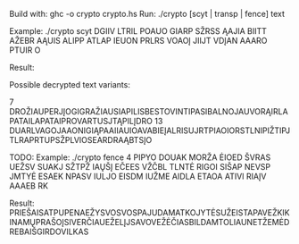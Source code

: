 Build with: ghc -o crypto crypto.hs
Run: ./crypto [scyt | transp | fence] text


Example: ./crypto scyt DGIIV LTRIL POAUO GIARP SŽRSS ĄAJIA BIITT AŽEBR AĄUIS ALIPP ATLAP IEUON PRLRS VOAOĮ JIIJT VDĮAN AAARO PTUIR O

Result: 

Possible decrypted text variants:

7 DROŽIAUPERJĮOGIGRAŽIAUSIAPILISBESTOVINTIPASIBALNOJAUVORĄIRLAPATAILAPATAIPROVARTUSJTĄPILĮDRO
13 DUARLVAGOJAAONIGIĄPAAIIAUIOAVABIEĮALRISUJRTPIAOIORSTLNIPIŽTIPJTLRAPRTUPSŽPLVIOSEARDRAĄBTSĮO

TODO:
Example: ./crypto fence 4 PIPYO DOUAK MORŽA ĖIOED ŠVRAS UEŽSV SUAKJ SŽTPŽ IAŲŠĮ EČEES VŽČBL TLNTĖ RIGOI SIŠAP NEVSP JMTYĖ ESAEK NPASV IULJO EISDM IUŽME AIDLA ETAOA ATIVI RIAĮV AAAEB RK

Result:
PRIEŠAISATPUPENAEŽYSVOSVOSPAJUDAMATKOJYTĖSUŽEISTAPAVEŽKIKINAMŲPRAŠOĮSIVERČIAUEŽELĮJSAVOVEŽĖČIASBILDAMTOLIAUNETŽEMĖDREBAIŠGIRDOVILKAS
